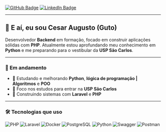 [![GitHub Badge](https://img.shields.io/badge/-GitHub-000?style=flat-square&logo=github&logoColor=white&link=https://github.com/guto-fn)](https://github.com/guto-fn)
[![LinkedIn Badge](https://img.shields.io/badge/-LinkedIn-0077b5?style=flat-square&logo=linkedin&logoColor=white&link=https://www.linkedin.com/in/seu-linkedin)](https://www.linkedin.com/in/cesar-augusto-de-morais-celino-bbba63369/)

---

## 👋 E aí, eu sou Cesar Augusto (Guto)

Desenvolvedor **Backend** em formação, focado em construir aplicações sólidas com **PHP**. Atualmente estou aprofundando meu conhecimento em **Python** e me preparando para o vestibular da **USP São Carlos**.

---

### 🚀 Em andamento
- 📘 Estudando e melhorando **Python**, **lógica de programação | Algoritmos** e **POO**
- 🧠 Foco nos estudos para entrar na **USP São Carlos**
- 🔧 Construindo sistemas com **Laravel** e **PHP**

---

### 🛠️ Tecnologias que uso
![PHP](https://img.shields.io/badge/-PHP-777BB4?style=flat-square&logo=php&logoColor=white)
![Laravel](https://img.shields.io/badge/-Laravel-FF2D20?style=flat-square&logo=laravel&logoColor=white)
![Docker](https://img.shields.io/badge/-Docker-2496ED?style=flat-square&logo=docker&logoColor=white)
![PostgreSQL](https://img.shields.io/badge/-PostgreSQL-336791?style=flat-square&logo=postgresql&logoColor=white)
![Python](https://img.shields.io/badge/-Python-3776AB?style=flat-square&logo=python&logoColor=white)
![Swagger](https://img.shields.io/badge/-Swagger-85EA2D?style=flat-square&logo=swagger&logoColor=black)
![Postman](https://img.shields.io/badge/-Postman-FF6C37?style=flat-square&logo=postman&logoColor=white)
